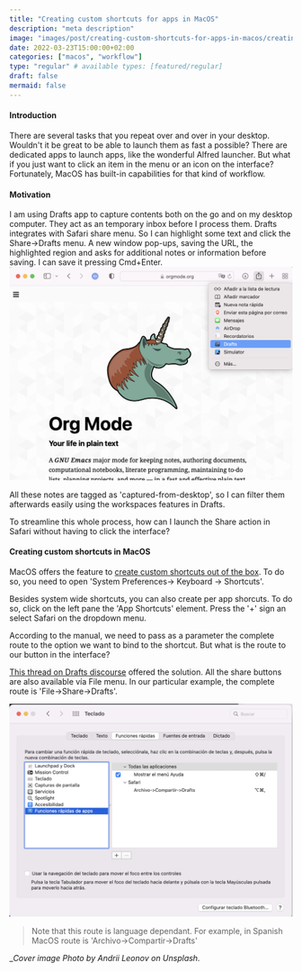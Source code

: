 ```yaml
---
title: "Creating custom shortcuts for apps in MacOS"
description: "meta description"
image: "images/post/creating-custom-shortcuts-for-apps-in-macos/creating-custom-shortcuts-for-apps-in-macos.png"
date: 2022-03-23T15:00:00+02:00
categories: ["macos", "workflow"]
type: "regular" # available types: [featured/regular]
draft: false
mermaid: false
---
```

#### Introduction
There are several tasks that you repeat over and over in your desktop. Wouldn't it be great to be able to launch them as fast a possible? There are dedicated apps to launch apps, like the wonderful Alfred launcher. But what if you just want to click an item in the menu or an icon on the interface? Fortunately, MacOS has built-in capabilities for that kind of workflow.

#### Motivation
I am using Drafts app to capture contents both on the go and on my desktop computer. They act as an temporary inbox before I process them. Drafts integrates with Safari share menu. So I can highlight some text and click the Share->Drafts menu. A new window pop-ups, saving the URL, the highlighted region and asks for additional notes or information before saving. I can save it pressing Cmd+Enter.
![Share in Drafts button](images/post/creating-custom-shortcuts-for-apps-in-macos/share-in-drafts-button.png)

All these notes are tagged as 'captured-from-desktop', so I can filter them afterwards easily using the workspaces features in Drafts.

To streamline this whole process, how can I launch the Share action in Safari without having to click the interface?

#### Creating custom shortcuts in MacOS
MacOS offers the feature to [create custom shortcuts out of the box](https://support.apple.com/en-us/guide/mac-help/mchlp2271/mac). To do so, you need to open 'System Preferences-> Keyboard -> Shortcuts'.

Besides system wide shortcuts, you can also create per app shorcuts. To do so, click on the left pane the 'App Shortcuts' element. Press the '+' sign an select Safari on the dropdown menu.

According to the manual, we need to pass as a parameter the complete route to the option we want to bind to the shortcut. But what is the route to our button in the interface?

[This thread on Drafts discourse](https://forums.getdrafts.com/t/capture-quotes-from-webpages-with-refering-urls/6727/18) offered the solution. All the share buttons are also available vía File menu. In our particular example, the complete route is 'File->Share->Drafts'. 

![App shortcuts](images/post/creating-custom-shortcuts-for-apps-in-macos/app-shortcuts.png)

>Note that this route is language dependant. For example, in Spanish MacOS route is 'Archivo->Compartir->Drafts' 

__Cover image Photo by Andrii Leonov on Unsplash._
  
